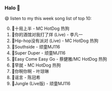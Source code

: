 

### Halo 👋

😄 listen to my this week song list of top 10:

0. 🌈十局上半 - MC HotDog 热狗
1. 🌈你的酒馆对我打了烊 (Live) - 李凡一
2. 🌈Hip-hop没有派对 (Live) - MC HotDog 热狗
3. 🌈Southside - 顽童MJ116
4. 🌈Super Duper - 顽童MJ116
5. 🌈Easy Come Easy Go - 蔡健雅/MC HotDog 热狗
6. 🌈早就 - MC HotDog 热狗
7. 🌈你啊你啊 - 叶琼琳
8. 🌈谣言 - 陈冠希
9. 🌈Jungle (Live版) - 顽童MJ116


